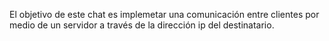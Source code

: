 El objetivo de este chat es implemetar una comunicación entre clientes por medio de un servidor a través de la dirección ip del destinatario. 
